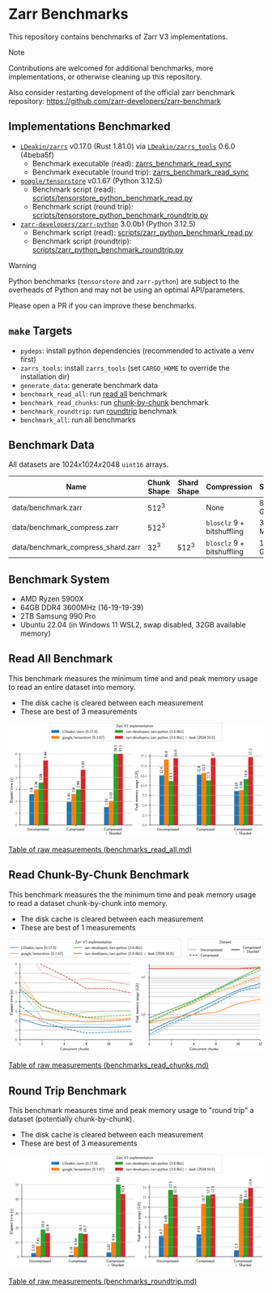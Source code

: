 
# Zarr Benchmarks

This repository contains benchmarks of Zarr V3 implementations.

> [!NOTE]
> Contributions are welcomed for additional benchmarks, more implementations, or otherwise cleaning up this repository.
>
> Also consider restarting development of the official zarr benchmark repository: https://github.com/zarr-developers/zarr-benchmark

## Implementations Benchmarked
- [`LDeakin/zarrs`](https://github.com/LDeakin/zarrs) v0.17.0 (Rust 1.81.0) via [`LDeakin/zarrs_tools`](https://github.com/LDeakin/zarrs_tools) 0.6.0 (4beba5f)
  - Benchmark executable (read): [zarrs_benchmark_read_sync](https://github.com/LDeakin/zarrs_tools/blob/main/src/bin/zarrs_benchmark_read_sync.rs)
  - Benchmark executable (round trip): [zarrs_benchmark_read_sync](https://github.com/LDeakin/zarrs_tools/blob/main/src/bin/zarrs_reencode.rs)
- [`google/tensorstore`](https://github.com/google/tensorstore) v0.1.67 (Python 3.12.5)
  - Benchmark script (read): [scripts/tensorstore_python_benchmark_read.py](./scripts/tensorstore_python_benchmark_read.py)
  - Benchmark script (round trip): [scripts/tensorstore_python_benchmark_roundtrip.py](./scripts/tensorstore_python_benchmark_roundtrip.py)
- [`zarr-developers/zarr-python`](https://github.com/zarr-developers/zarr-python) 3.0.0b1 (Python 3.12.5)
  - Benchmark script (read): [scripts/zarr_python_benchmark_read.py](./scripts/zarr_python_benchmark_read.py)
  - Benchmark script (roundtrip): [scripts/zarr_python_benchmark_roundtrip.py](./scripts/zarr_python_benchmark_roundtrip.py)

> [!WARNING]
> Python benchmarks (`tensorstore` and `zarr-python`) are subject to the overheads of Python and may not be using an optimal API/parameters.
>
> Please open a PR if you can improve these benchmarks.

## `make` Targets
 - `pydeps`: install python dependencies (recommended to activate a venv first)
 - `zarrs_tools`: install `zarrs_tools` (set `CARGO_HOME` to override the installation dir)
 - `generate_data`: generate benchmark data
 - `benchmark_read_all`: run [read all](#read-all-benchmark) benchmark
 - `benchmark_read_chunks`: run [chunk-by-chunk](#read-chunk-by-chunk-benchmark) benchmark
 - `benchmark_roundtrip`: run [roundtrip](#round-trip-benchmark) benchmark
 - `benchmark_all`: run all benchmarks

## Benchmark Data
All datasets are $1024x1024x2048$ `uint16` arrays.


| Name                               | Chunk Shape | Shard Shape | Compression                 | Size   |
|------------------------------------|-------------|-------------|-----------------------------|--------|
| data/benchmark.zarr                | $512^3$     |             | None                        | 8.0 GB |
| data/benchmark_compress.zarr       | $512^3$     |             | `blosclz` 9 + bitshuffling  | 377 MB |
| data/benchmark_compress_shard.zarr | $32^3$      | $512^3$     | `blosclz` 9 + bitshuffling  | 1.1 GB |

## Benchmark System
- AMD Ryzen 5900X
- 64GB DDR4 3600MHz (16-19-19-39)
- 2TB Samsung 990 Pro
- Ubuntu 22.04 (in Windows 11 WSL2, swap disabled, 32GB available memory)

## Read All Benchmark
This benchmark measures the minimum time and and peak memory usage to read an entire dataset into memory.
 - The disk cache is cleared between each measurement
 - These are best of 3 measurements

![read all benchmark image](./plots/benchmark_read_all.svg)

[Table of raw measurements (benchmarks_read_all.md)](./measurements/benchmark_read_all.md)

## Read Chunk-By-Chunk Benchmark

This benchmark measures the the minimum time and peak memory usage to read a dataset chunk-by-chunk into memory.
 - The disk cache is cleared between each measurement
 - These are best of 1 measurements

![read chunks benchmark image](./plots/benchmark_read_chunks.svg)

[Table of raw measurements (benchmarks_read_chunks.md)](./measurements/benchmark_read_chunks.md)

## Round Trip Benchmark

This benchmark measures time and peak memory usage to "round trip" a dataset (potentially chunk-by-chunk).
 - The disk cache is cleared between each measurement
 - These are best of 3 measurements

![roundtrip benchmark image](./plots/benchmark_roundtrip.svg)

[Table of raw measurements (benchmarks_roundtrip.md)](./measurements/benchmark_roundtrip.md)
